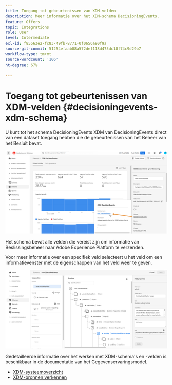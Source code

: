 ```yaml
---
title: Toegang tot gebeurtenissen van XDM-velden
description: Meer informatie over het XDM-schema DecisioningEvents.
feature: Offers
topic: Integrations
role: User
level: Intermediate
exl-id: f85563e2-fc83-49fb-8771-0f0656a90f9a
source-git-commit: 51254efaab08a572def118d475dc18f74c9d29b7
workflow-type: tm+mt
source-wordcount: '106'
ht-degree: 67%

---
```


# Toegang tot gebeurtenissen van XDM-velden {#decisioningevents-xdm-schema}

U kunt tot het schema DecisioningEvents XDM van DecisioningEvents direct van een dataset toegang hebben die de gebeurtenissen van het Beheer van het Besluit bevat.

![](../../assets/access-schema.png)

Het schema bevat alle velden die vereist zijn om informatie van Beslissingsbeheer naar Adobe Experience Platform te verzenden.

Voor meer informatie over een specifiek veld selecteert u het veld om een informatievenster met de eigenschappen van het veld weer te geven.

![](../../assets/schema-fields.png)

Gedetailleerde informatie over het werken met XDM-schema&#39;s en -velden is beschikbaar in de documentatie van het Gegevenservaringsmodel.

* [XDM-systeemoverzicht](https://experienceleague.adobe.com/docs/experience-platform/xdm/home.html?lang=nl)
* [XDM-bronnen verkennen](https://experienceleague.adobe.com/docs/experience-platform/xdm/ui/explore.html?lang=nl)
